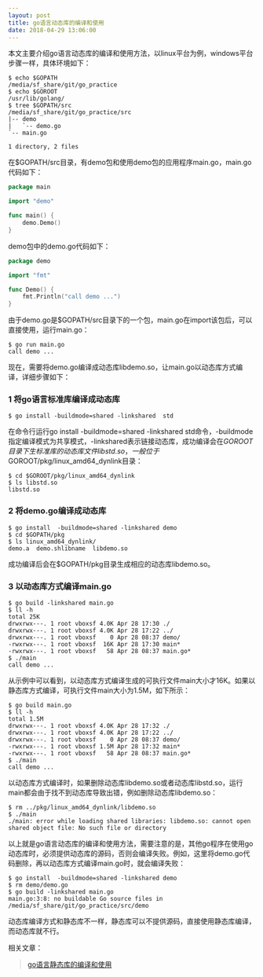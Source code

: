 ```yaml
---
layout: post
title: go语言动态库的编译和使用
date: 2018-04-29 13:06:00
---
```


本文主要介绍go语言动态库的编译和使用方法，以linux平台为例，windows平台步骤一样，具体环境如下：

```
$ echo $GOPATH
/media/sf_share/git/go_practice
$ echo $GOROOT
/usr/lib/golang/
$ tree $GOPATH/src
/media/sf_share/git/go_practice/src
|-- demo
|   `-- demo.go
`-- main.go

1 directory, 2 files
```

在$GOPATH/src目录，有demo包和使用demo包的应用程序main.go，main.go代码如下：

```go
package main

import "demo"

func main() {
    demo.Demo()
}
```

demo包中的demo.go代码如下：

```go
package demo

import "fmt"

func Demo() {
    fmt.Println("call demo ...")
}
```

由于demo.go是$GOPATH/src目录下的一个包，main.go在import该包后，可以直接使用，运行main.go：

```
$ go run main.go
call demo ...
```

现在，需要将demo.go编译成动态库libdemo.so，让main.go以动态库方式编译，详细步骤如下：

### 1 将go语言标准库编译成动态库

```
$ go install -buildmode=shared -linkshared  std
```

在命令行运行go install -buildmode=shared -linkshared  std命令，-buildmode指定编译模式为共享模式，-linkshared表示链接动态库，成功编译会在$GOROOT目录下生标准库的动态库文件libstd.so，一般位于$GOROOT/pkg/linux_amd64_dynlink目录：

```
$ cd $GOROOT/pkg/linux_amd64_dynlink
$ ls libstd.so
libstd.so
```


### 2 将demo.go编译成动态库

```
$ go install  -buildmode=shared -linkshared demo
$ cd $GOPATH/pkg
$ ls linux_amd64_dynlink/
demo.a  demo.shlibname  libdemo.so
```

成功编译后会在$GOPATH/pkg目录生成相应的动态库libdemo.so。

### 3 以动态库方式编译main.go

```
$ go build -linkshared main.go
$ ll -h
total 25K
drwxrwx---. 1 root vboxsf 4.0K Apr 28 17:30 ./
drwxrwx---. 1 root vboxsf 4.0K Apr 28 17:22 ../
drwxrwx---. 1 root vboxsf    0 Apr 28 08:37 demo/
-rwxrwx---. 1 root vboxsf  16K Apr 28 17:30 main*
-rwxrwx---. 1 root vboxsf   58 Apr 28 08:37 main.go*
$ ./main
call demo ...
```

从示例中可以看到，以动态库方式编译生成的可执行文件main大小才16K。如果以静态库方式编译，可执行文件main大小为1.5M，如下所示：

```
$ go build main.go
$ ll -h
total 1.5M
drwxrwx---. 1 root vboxsf 4.0K Apr 28 17:32 ./
drwxrwx---. 1 root vboxsf 4.0K Apr 28 17:22 ../
drwxrwx---. 1 root vboxsf    0 Apr 28 08:37 demo/
-rwxrwx---. 1 root vboxsf 1.5M Apr 28 17:32 main*
-rwxrwx---. 1 root vboxsf   58 Apr 28 08:37 main.go*
$ ./main
call demo ...
```

以动态库方式编译时，如果删除动态库libdemo.so或者动态库libstd.so，运行main都会由于找不到动态库导致出错，例如删除动态库libdemo.so：

```
$ rm ../pkg/linux_amd64_dynlink/libdemo.so
$ ./main
./main: error while loading shared libraries: libdemo.so: cannot open shared object file: No such file or directory
```

以上就是go语言动态库的编译和使用方法，需要注意的是，其他go程序在使用go动态库时，必须提供动态库的源码，否则会编译失败。例如，这里将demo.go代码删除，再以动态库方式编译main.go时，就会编译失败：

```
$ go install  -buildmode=shared -linkshared demo
$ rm demo/demo.go
$ go build -linkshared main.go
main.go:3:8: no buildable Go source files in /media/sf_share/git/go_practice/src/demo
```

动态库编译方式和静态库不一样，静态库可以不提供源码，直接使用静态库编译，而动态库就不行。

相关文章：

> [go语言静态库的编译和使用](http://reborncodinglife.com/2018/04/27/how-to-create-static-lib-in-golang/)